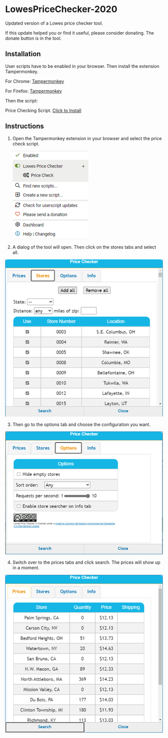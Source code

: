 # LowesPriceChecker-2020

Updated version of a Lowes price checker tool. 

If this update helped you or find it useful, please consider donating. The donate button is in the tool. 

## Installation

User scripts have to be enabled in your browser. Then install the extension Tampermonkey.

  For Chrome:   [Tampermonkey](https://www.tampermonkey.net/?ext=dhdg&browser=chrome)

  For Firefox:  [Tampermonkey](https://www.tampermonkey.net/?ext=dhdg&browser=firefox)

Then the script:

  Price Checking Script. [Click to Install](https://github.com/JamoDevOne/LowesPriceChecker2020/raw/master/PriceChecker2020.user.js)
  
## Instructions

1. Open the Tampermonkey extension in your browser and select the price check script.

    ![](instructions/step1.png)
    
2. A dialog of the tool will open. Then click on the stores tabs and select all.
  
  ![](instructions/step2.png)
  
3. Then go to the options tab and choose the configuration you want.

  ![](instructions/step3.png)

4. Switch over to the prices tabs and click search. The prices will show up in a moment.

  ![](instructions/step4.png)
  


  


